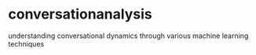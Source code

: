 # conversationanalysis
understanding conversational dynamics through various machine learning techniques
